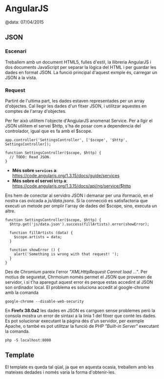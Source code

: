 
# AngularJS

@data: 07/04/2015

## JSON

### Escenari

Treballem amb un document HTML5, fulles d'estil, la llibreria AngularJS i dos
documents JavaScript per separar la lògica del HTML i per guardar les dades en
format JSON. La funció principal d'aquest exmple és, carregar un JSON a la
vista.

### Request

Partint de l'ultima part, les dades estaven representades per un array
d'objectes. Cal llegir les dades d'un fitxer JSON, i utilitzar aquestes en
comptes de l'array d'objectes.

Per fer això utilitem l'objecte d'AngjularJS anomenat Service. Per a llgir el
JSON utilitem el servei $http, s'ha de posar com a dependencia del controlador,
igual que es fa amb el $scope.

```
app.controller('SettingsController', ['$scope', '$http', SettingsController]);

function SettingsController($scope, $http) {
  // TODO: Read JSON.
}
```

- **Més sobre `services` a**: https://code.angularjs.org/1.3.15/docs/guide/services
- **Més sobre el servei `http` a**: https://code.angularjs.org/1.3.15/docs/api/ng/service/$http

Ens hem de conectar al servidro JSON i demanar per una iformació, en el nostra
cas ovicada a *js/data.jsons*. Si la connecció es satisfactoria que executi un
metode per omplir l'array de dades del $scope, sino, executa un altre.

```
function SettingsController($scope, $http) {
  $http.get('js/data.json').success(fillArtists).error(showError);

  function fillArtists (data) {
    $scope.artists = data;
  }

  function showError () {
    alert('Something is wrong with that request! ');
  }
}
```

Des de Chromium pareix l'error *"XMLHttpRequest Cannot load ..."*. Per motius de
seguretat, Chrmoium només permet el JSON que provenen de servidor, i si t'ha
aparegut aquest error és perque estas accedint al JSON son ordinador local. El problema es soluciona accedit al google-chrome amb la comanda

```
google-chrome --disable-web-security
```

En **Firefx 38.0a2** les dades en JSON es carrguen sense problemes però la
consola mostra un error de sintaxi a la linia 1 del fitxer que conté les dades.
Es pot solucionar executant la pàgina dés d'un servidor, per exemple Apache, o
també es pot utilitzar la funció de PHP *"Built-in Server"* executant la
comanda.

```
php -S localhost:8000
```

## Template

El template es queda tal qüal, ja que en aquesta ocasia, treballem amb les
mateixes dedades i només varia la forma d'obtenir-les.
